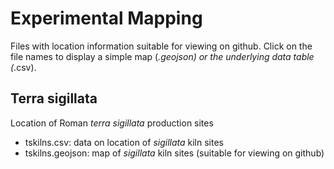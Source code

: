 # Experimental Mapping

Files with location information suitable for viewing on github.
Click on the file names to display a simple map (*.geojson) or the underlying data table (*.csv).

## Terra sigillata

Location of Roman *terra sigillata* production sites

* tskilns.csv: data on location of *sigillata* kiln sites
* tskilns.geojson: map of *sigillata* kiln sites (suitable for viewing on github)
